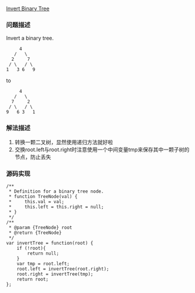 [Invert Binary Tree](https://leetcode.com/problems/invert-binary-tree/description/)
### 问题描述
Invert a binary tree.
```
     4
   /   \
  2     7
 / \   / \
1   3 6   9
```
to
```
     4
   /   \
  7     2
 / \   / \
9   6 3   1
```

### 解法描述
1. 转换一颗二叉树，显然使用递归方法就好啦
2. 交换root.left与root.right时注意使用一个中间变量tmp来保存其中一颗子树的节点，防止丢失

### 源码实现
```
/**
 * Definition for a binary tree node.
 * function TreeNode(val) {
 *     this.val = val;
 *     this.left = this.right = null;
 * }
 */
/**
 * @param {TreeNode} root
 * @return {TreeNode}
 */
var invertTree = function(root) {
	if (!root){
		return null;
	}
	var tmp = root.left;
	root.left = invertTree(root.right);
	root.right = invertTree(tmp);
	return root;
};
```
